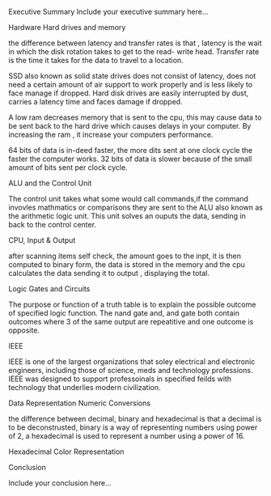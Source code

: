 Executive Summary
Include your executive summary here...


Hardware
Hard drives and memory

the difference between latency and transfer rates is that , latency is the wait in which the disk rotation takes to get to the read- write head. Transfer rate is the time it takes for the data to travel to a location.

SSD also known as solid state drives does not consist of latency, does not need a certain amount of air support to work properly and is less likely to face manage if dropped. Hard disk drives are easily interrupted by dust, carries a latency time and faces damage if dropped.

A low ram decreases memory that is sent to the cpu, this may cause data to be sent back to the hard drive which causes delays in your computer. By increasing the ram , it increase your computers performance.

64 bits of data is in-deed faster, the more dits sent at one clock cycle the faster the computer works. 32 bits of data is slower because of the small amount of bits sent per clock cycle.


ALU and the Control Unit

The control unit takes what some would call commands,if the command invovles mathmatics or comparisons they are sent to the ALU also known as the arithmetic logic unit. This unit solves an ouputs the data, sending in back to the control center.


CPU, Input & Output

after scanning items  self check, the amount goes to the inpt, it is then computed to binary form, the data is stored in the memory and the cpu calculates the data sending it to output , displaying the total.


Logic Gates and Circuits

The purpose or function of a truth table is to explain the possible outcome of specified logic function.
The nand gate and, and gate both contain outcomes where 3 of the same output are repeatitive and one outcome is opposite.


IEEE

IEEE is one of the largest organizations that soley electrical and electronic engineers, including those of science, meds and technology professions. IEEE was designed to support professoinals in specified feilds with technology that underlies modern civilization. 

Data Representation
Numeric Conversions

the difference between decimal, binary and hexadecimal is that a decimal is to be deconstrusted, binary is a way of representing numbers using power of 2, a hexadecimal is used to represent a number using a power of 16.

Hexadecimal Color Representation


Conclusion

Include your conclusion here...

